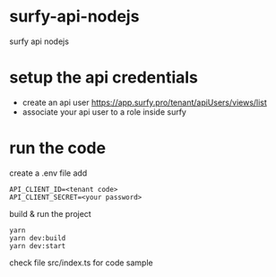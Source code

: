 # surfy-api-nodejs
surfy api nodejs


# setup the api credentials 

- create an api user https://app.surfy.pro/tenant/apiUsers/views/list
- associate your api user to a role inside surfy

# run the code

create a .env file
add 
```
API_CLIENT_ID=<tenant code>
API_CLIENT_SECRET=<your password>
```

build & run the project

```
yarn
yarn dev:build
yarn dev:start
```

check file src/index.ts for code sample
